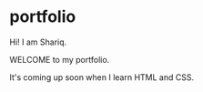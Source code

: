 # portfolio

Hi! I am Shariq. 

WELCOME to my portfolio. 

It's coming up soon when I learn HTML and CSS.

